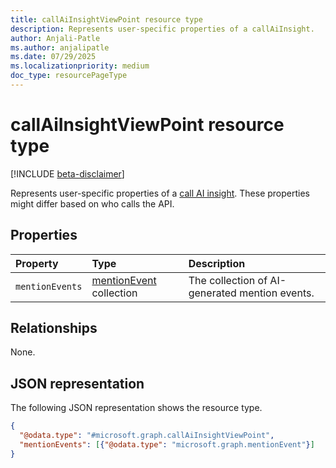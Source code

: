 ```yaml
---
title: callAiInsightViewPoint resource type
description: Represents user-specific properties of a callAiInsight.
author: Anjali-Patle
ms.author: anjalipatle
ms.date: 07/29/2025
ms.localizationpriority: medium
doc_type: resourcePageType
---
```


# callAiInsightViewPoint resource type

<!-- cSpell:ignore Anjali-Patle anjalipatle -->

[!INCLUDE [beta-disclaimer](../includes/beta-disclaimer.md)]

Represents user-specific properties of a [call AI insight](callaiinsight.md). These properties might differ based on who calls the API.

## Properties

|Property|Type|Description|
|:---|:---|:---|
|`mentionEvents`|[mentionEvent](../resources/mentionevent.md) collection|The collection of AI-generated mention events.|

## Relationships

None.

## JSON representation

The following JSON representation shows the resource type.

``` json
{
  "@odata.type": "#microsoft.graph.callAiInsightViewPoint",
  "mentionEvents": [{"@odata.type": "microsoft.graph.mentionEvent"}]
}
```
